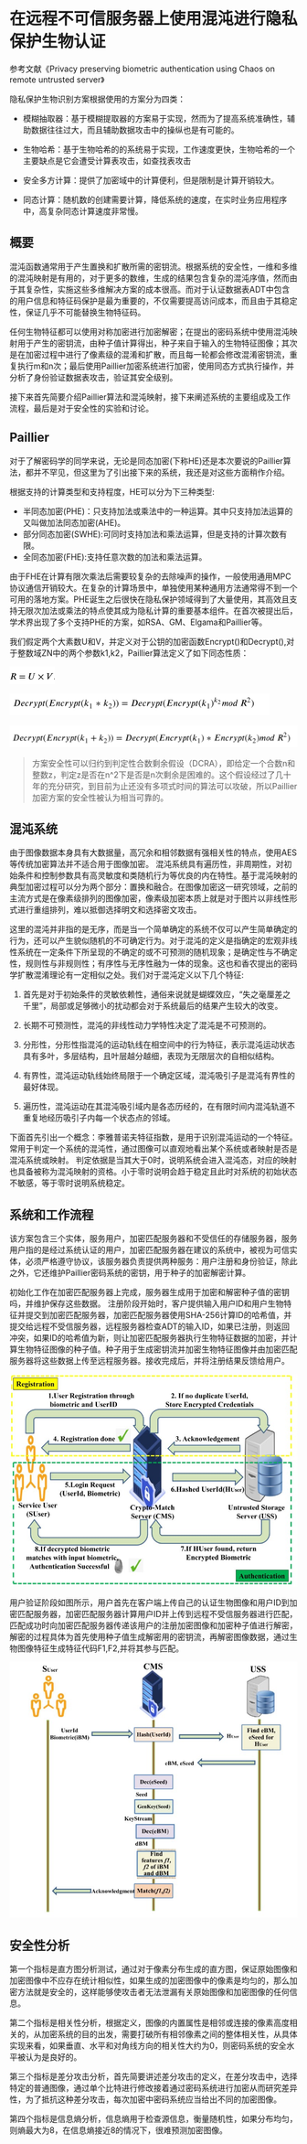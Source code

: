 # 在远程不可信服务器上使用混沌进行隐私保护生物认证

参考文献《Privacy preserving biometric authentication using Chaos on remote untrusted server》

隐私保护生物识别方案根据使用的方案分为四类：

* 模糊抽取器：基于模糊提取器的方案易于实现，然而为了提高系统准确性，辅助数据往往过大，而且辅助数据攻击中的操纵也是有可能的。

* 生物哈希：基于生物哈希的的系统易于实现，工作速度更快，生物哈希的一个主要缺点是它会遭受计算表攻击，如查找表攻击

* 安全多方计算：提供了加密域中的计算便利，但是限制是计算开销较大。

* 同态计算：随机数的创建需要计算，降低系统的速度，在实时业务应用程序中，高复杂同态计算速度非常慢。

## 概要

混沌函数通常用于产生置换和扩散所需的密钥流。根据系统的安全性，一维和多维的混沌映射是有用的，对于更多的数维，生成的结果包含复杂的混沌序值，然而由于其复杂性，实施这些多维解决方案的成本很高。而对于认证数据表ADT中包含的用户信息和特征码保护是最为重要的，不仅需要提高访问成本，而且由于其稳定性，保证几乎不可能替换生物特征码。

任何生物特征都可以使用对称加密进行加密解密；在提出的密码系统中使用混沌映射用于产生的密钥流，由种子值计算得出，种子来自于输入的生物特征图像；其次是在加密过程中进行了像素级的混淆和扩散，而且每一轮都会修改混淆密钥流，重复执行m和n次；最后使用Paillier加密系统进行加密，使用同态方式执行操作，并分析了身份验证数据表攻击，验证其安全级别。

接下来首先简要介绍Paillier算法和混沌映射，接下来阐述系统的主要组成及工作流程，最后是对于安全性的实验和讨论。

## Paillier

对于了解密码学的同学来说，无论是同态加密(下称HE)还是本次要说的Paillier算法，都并不罕见，但这里为了引出接下来的系统，我还是对这些方面稍作介绍。
  
根据支持的计算类型和支持程度，HE可以分为下三种类型:
  
* 半同态加密(PHE)：只支持加法或乘法中的一种运算。其中只支持加法运算的又叫做加法同态加密(AHE)。
* 部分同态加密(SWHE):可同时支持加法和乘法运算，但是支持的计算次数有限。
* 全同态加密(FHE):支持任意次数的加法和乘法运算。
  
由于FHE在计算有限次乘法后需要较复杂的去除噪声的操作，一般使用通用MPC协议通信开销较大。在复杂的计算场景中，单独使用某种通用方法通常得不到一个可用的落地方案。PHE诞生之后很快在隐私保护领域得到了大量使用，其高效且支持无限次加法或乘法的特点使其成为隐私计算的重要基本组件。在首次被提出后，学术界出现了多个支持PHE的方案，如RSA、GM、Elgama和Paillier等。
  
我们假定两个大素数U和V，并定义对于公钥的加密函数Encrypt()和Decrypt(),对于整数域ZN中的两个参数k1,k2，Paillier算法定义了如下同态性质：

![Alt](./res/Paillier1.png#pic_center)

![Alt](./res/Paillier2.png#pic_center)

![Alt](./res/Paillier3.png#pic_center)

> 方案安全性可以归约到判定性合数剩余假设（DCRA），即给定一个合数n和整数z，判定z是否在n^2下是否是n次剩余是困难的。这个假设经过了几十年的充分研究，到目前为止还没有多项式时间的算法可以攻破，所以Paillier加密方案的安全性被认为相当可靠的。

## 混沌系统

由于图像数据本身具有大数据量，高冗余和相邻数据有强相关性的特点，使用AES等传统加密算法并不适合用于图像加密。
混沌系统具有遍历性，非周期性，对初始条件和控制参数具有高灵敏度和类随机行为等优良的内在特性。基于混沌映射的典型加密过程可以分为两个部分：置换和融合。在图像加密这一研究领域，之前的主流方式是在像素级排列的图像加密，像素级加密本质上就是对于图片以非线性形式进行重组排列，难以抵御选择明文和选择密文攻击。

这里的混沌并非指的是无序，而是当一个简单确定的系统不仅可以产生简单确定的行为，还可以产生貌似随机的不可确定行为。对于混沌的定义是指确定的宏观非线性系统在一定条件下所呈现的不确定的或不可预测的随机现象；是确定性与不确定性，规则性与非规则性；有序性与无序性融为一体的现象。这也和香农提出的密码学扩散混淆理论有一定相似之处。我们对于混沌定义以下几个特征:

1. 首先是对于初始条件的灵敏依赖性，通俗来说就是蝴蝶效应，“失之毫厘差之千里”，局部或足够微小的扰动都会对于系统最后的结果产生较大的改变。

2. 长期不可预测性，混沌的非线性动力学特性决定了混沌是不可预测的。

3. 分形性，分形性指混沌的运动轨线在相空间中的行为特征，表示混沌运动状态具有多叶，多层结构，且叶层越分越细，表现为无限层次的自相似结构。

4. 有界性，混沌运动轨线始终局限于一个确定区域，混沌吸引子是混沌有界性的最好体现。

5. 遍历性，混沌运动在其混沌吸引域内是各态历经的，在有限时间内混沌轨道不重复地经历吸引子内每一个状态点的邻域。

下面首先引出一个概念：李雅普诺夫特征指数，是用于识别混沌运动的一个特征。常用于判定一个系统的混沌性，通过图像可以直观地看出某个系统或者映射是否是混沌系统或映射。
判定依据是当其大于0时，说明系统会进入混沌态，对应的映射也具备被称为混沌映射的资格。小于零时说明会趋于稳定且此时对系统的初始状态不敏感，等于零时说明系统稳定。

## 系统和工作流程

该方案包含三个实体，服务用户，加密匹配服务器和不受信任的存储服务器，服务用户指的是经过系统认证的用户，加密匹配服务器在建议的系统中，被视为可信实体，必须严格遵守协议，该服务器负责提供两种服务：用户注册和身份验证，除此之外，它还维护Paillier密码系统的密钥，用于种子的加密解密计算。

初始化工作在加密匹配服务器上完成，服务器生成用于加密和解密种子值的密钥吗，并维护保存这些数据。
注册阶段开始时，客户提供输入用户ID和用户生物特征并提交到加密匹配服务器，加密匹配服务器使用SHA-256计算ID的哈希值，并提交给远程不受信服务器，远程服务器检查ADT的输入ID，如果已注册，则返回冲突，如果ID的哈希值为新，则让加密匹配服务器执行生物特征数据的加密，并计算生物特征图像的种子值。种子用于生成密钥流并加密生物特征图像并由加密匹配服务器将这些数据上传至远程服务器。接收完成后，并将注册结果反馈给用户。

![Alt](./res/system1.jpg#pic_center)

用户验证阶段如图所示，用户首先在客户端上传自己的认证生物图像和用户ID到加密匹配服务器，加密匹配服务器计算用户ID并上传到远程不受信服务器进行匹配，匹配成功时向加密匹配服务器传递该用户的注册加密图像和加密种子值进行解密，解密的过程具体为首先使用种子值生成解密用的密钥流，再解密图像数据，通过生物图像特征生成特征代码F1,F2,并将其参与匹配。

![Alt](./res/system2.jpg#pic_center)

## 安全性分析

第一个指标是直方图分析测试，通过对于像素分布生成的直方图，保证原始图像和加密图像中不应存在统计相似性，如果生成的加密图像中的像素是均匀的，那么加密方法就是安全的，这样能够使攻击者无法泄漏有关原始图像和加密图像的任何信息。

第二个指标是相关性分析，根据定义，图像的内置属性是相邻或连接的像素高度相关的，从加密系统的目的出发，需要打破所有相邻像素之间的整体相关性，从具体实现来看，如果垂直、水平和对角线方向的相关性大约为0，则密码系统的安全水平被认为是良好的。

第三个指标是差分攻击分析，首先简要讲述差分攻击的定义，在差分攻击中，选择特定的普通图像，通过单个比特进行修改接着通过密码系统进行加密从而研究差异性，为了抵抗这种差分攻击，每次加密中密码系统应当给出不同的加密图像。

第四个指标是信息熵分析，信息熵用于检查源信息，衡量随机性，如果分布均匀，则熵最大为8，在信息熵接近8的情况下，很难预测加密图像。
